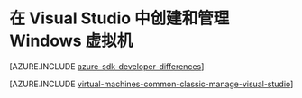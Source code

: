 <properties
   pageTitle="在 Visual Studio 中创建和管理 Windows VM | Azure"
   description="了解如何使用 Visual Studio 来创建和管理运行 Windows 的 Azure VM"
   services="visual-studio-online,virtual-machines-windows"
   documentationCenter="na"
   authors="TomArcher"
   manager="douge"
   editor="" />
<tags
   ms.service="virtual-machines-windows"
   ms.devlang="multiple"
   ms.topic="article"
   ms.tgt_pltfrm="vm-windows"
   ms.workload="na"
   ms.date="12/09/2016"
   wacn.date="01/25/2017"
   ms.author="tarcher" />

# 在 Visual Studio 中创建和管理 Windows 虚拟机


[AZURE.INCLUDE [azure-sdk-developer-differences](../../includes/azure-sdk-developer-differences.md)]

[AZURE.INCLUDE [virtual-machines-common-classic-manage-visual-studio](../../includes/virtual-machines-common-classic-manage-visual-studio.md)]

<!---HONumber=Mooncake_Quality_Review_1215_2016-->